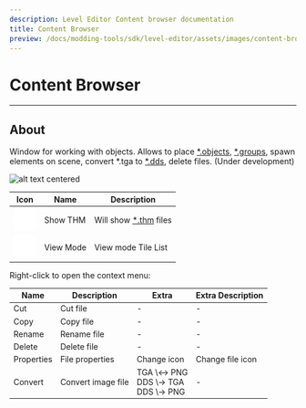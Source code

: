 ```yaml
---
description: Level Editor Content browser documentation
title: Content Browser
preview: /docs/modding-tools/sdk/level-editor/assets/images/content-browser.png
---
```


# Content Browser

___

## About

Window for working with objects. Allows to place [*.objects](../../../references/file-formats/models/object.md), [*.groups](../../../references/file-formats/models/group.md), spawn elements on scene, convert *.tga to [*.dds](../../../references/file-formats/textures/dds.md), delete files. (Under development)

![alt text centered](assets/images/content-browser.png)

| Icon | Name | Description |
|---|---|---|
| ![1 svg-icon](../../../../static/icons/sdk/menu.svg) | Show THM | Will show [*.thm](../../../references/file-formats/textures/thm.md) files |
| ![1 svg-icon](../../../../static/icons/sdk/menu.svg) | View Mode | View mode Tile List |

Right-click to open the context menu:

<table>
  <thead>
    <tr>
      <th>Name</th>
      <th>Description</th>
      <th>Extra</th>
      <th>Extra Description</th>
    </tr>
  </thead>
  <tbody>
    <tr>
      <td>Cut</td>
      <td>Cut file</td>
      <td>-</td>
      <td>-</td>
    </tr>
    <tr>
      <td>Copy</td>
      <td>Copy file</td>
      <td>-</td>
      <td>-</td>
    </tr>
    <tr>
      <td>Rename</td>
      <td>Rename file</td>
      <td>-</td>
      <td>-</td>
    </tr>
    <tr>
      <td>Delete</td>
      <td>Delete file</td>
      <td>-</td>
      <td>-</td>
    </tr>
    <tr>
      <td>Properties</td>
      <td>File properties</td>
      <td>Change icon</td>
      <td>Change file icon</td>
    </tr>
    <tr>
      <td>Convert</td>
      <td>Convert image file</td>
      <td>
        TGA \&lt;-&gt; PNG
        <br /> DDS \-&gt; TGA
        <br /> DDS \-&gt; PNG
      </td>
      <td>-</td>
    </tr>
  </tbody>
</table>
